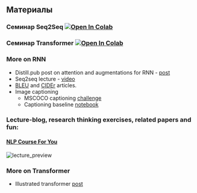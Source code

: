 ## Материалы

### Семинар Seq2Seq [![Open In Colab](https://colab.research.google.com/assets/colab-badge.svg)](https://colab.research.google.com/drive/1Q-q-3C2hvRyR2Z4zszrK6sEylW6HCaTY?authuser=1)

### Семинар Transformer [![Open In Colab](https://colab.research.google.com/assets/colab-badge.svg)](https://colab.research.google.com/drive/1lOisdoXSXmgNiLj2tGym0mbwbp6GhnHu?authuser=1)

### More on RNN
* Distill.pub post on attention and augmentations for RNN - [post](https://distill.pub/2016/augmented-rnns/)
* Seq2seq lecture - [video](https://www.youtube.com/watch?v=G5RY_SUJih4)
* [BLEU](http://www.aclweb.org/anthology/P02-1040.pdf) and [CIDEr](https://arxiv.org/pdf/1411.5726.pdf) articles.
* Image captioning
  * MSCOCO captioning [challenge](http://mscoco.org/dataset/#captions-challenge2015)
  * Captioning baseline [notebook](https://github.com/yandexdataschool/Practical_DL/tree/fall18/week07_seq2seq)
  
### Lecture-blog, research thinking exercises, related papers and fun: 
#### [NLP Course For You](https://lena-voita.github.io/nlp_course.html#preview_seq2seq_attn) 
![lecture_preview](https://github.com/yandexdataschool/nlp_course/blob/2020/resources/nlp2020_gifs/seq2seq.gif)

### More on Transformer
* Illustrated transformer [post](https://jalammar.github.io/illustrated-transformer/)